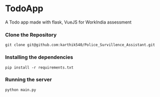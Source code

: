 # TodoApp
 A Todo app made with flask, VueJS for WorkIndia assessment
 
### Clone the Repository
```
git clone git@github.com:karthik540/Police_Survillence_Assistant.git
```

### Installing the dependencies
```
pip install -r requirements.txt
```

### Running the server
```
python main.py
```

